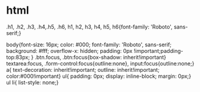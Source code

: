 # html

<!DOCTYPE html>
<html lang="en">
<head>
<meta charset="UTF-8"> 
<meta http-equiv="X-UA-Compatible" content="IE=Edge">
<meta name="viewport" content="width=device-width, initial-scale=1.0">

<title>Title of the document</title>
<!--boostrap css-->
<link rel="stylesheet" href="https://maxcdn.bootstrapcdn.com/bootstrap/3.3.7/css/bootstrap.min.css" integrity="sha384-BVYiiSIFeK1dGmJRAkycuHAHRg32OmUcww7on3RYdg4Va+PmSTsz/K68vbdEjh4u" crossorigin="anonymous">
<!--fontawesome-->
<link rel="stylesheet" href="https://cdnjs.cloudflare.com/ajax/libs/font-awesome/4.7.0/css/font-awesome.min.css">
<!--google font-->
<link href="https://fonts.googleapis.com/css?family=Roboto" rel="stylesheet">
<!--stylesheet-->
<link href="css/style.css" rel="stylesheet" type="text/css"/>
<!-- jquery -->
<script src="https://ajax.googleapis.com/ajax/libs/jquery/3.3.1/jquery.min.js"></script>
<!-- boostrap js -->
<script src="https://maxcdn.bootstrapcdn.com/bootstrap/3.3.7/js/bootstrap.min.js" integrity="sha384-Tc5IQib027qvyjSMfHjOMaLkfuWVxZxUPnCJA7l2mCWNIpG9mGCD8wGNIcPD7Txa" crossorigin="anonymous">
</script>
</head>
<body>
  </body>

</html>


.h1, .h2, .h3, .h4,.h5, .h6, h1, h2, h3, h4, h5, h6{font-family: 'Roboto', sans-serif;}

body{font-size: 16px;
    color: #000;
    font-family: 'Roboto', sans-serif;
    background: #fff;
    overflow-x: hidden;
    padding: 0px !important;padding-top:83px;
  }
.btn.focus, .btn:focus{box-shadow: inherit!important}
textarea:focus, .form-control:focus{outline:none}, input:focus{outline:none;}
a{ text-decoration: inherit!important; outline: inherit!important; color:#000!important}
ul{ padding: 0px; display: inline-block; margin: 0px;}
ul li{ list-style: none;}
